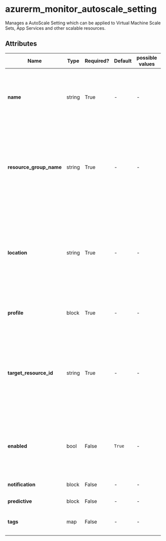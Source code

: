 # azurerm_monitor_autoscale_setting

Manages a AutoScale Setting which can be applied to Virtual Machine Scale Sets, App Services and other scalable resources.

## Attributes

| Name | Type | Required? | Default  | possible values | Description |
| ---- | ---- | --------- | -------- | ----------- | ----------- |
| **name** | string | True | -  |  -  | The name of the AutoScale Setting. Changing this forces a new resource to be created. | 
| **resource_group_name** | string | True | -  |  -  | The name of the Resource Group in the AutoScale Setting should be created. Changing this forces a new resource to be created. | 
| **location** | string | True | -  |  -  | Specifies the supported Azure location where the AutoScale Setting should exist. Changing this forces a new resource to be created. | 
| **profile** | block | True | -  |  -  | Specifies one or more (up to 20) `profile` blocks. | 
| **target_resource_id** | string | True | -  |  -  | Specifies the resource ID of the resource that the autoscale setting should be added to. Changing this forces a new resource to be created. | 
| **enabled** | bool | False | `True`  |  -  | Specifies whether automatic scaling is enabled for the target resource. Defaults to `true`. | 
| **notification** | block | False | -  |  -  | Specifies a `notification` block. | 
| **predictive** | block | False | -  |  -  | A `predictive` block. | 
| **tags** | map | False | -  |  -  | A mapping of tags to assign to the resource. | 

